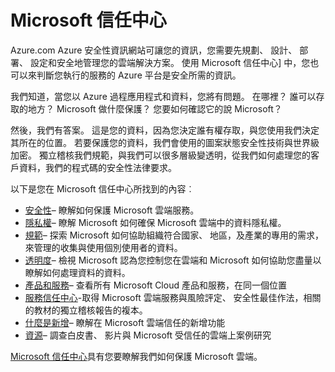 <properties
   pageTitle="Microsoft 信任中心 |Microsoft Azure"
   description="[Microsoft 信任中心] 可讓您能信賴 Azure 執行服務的平台是安全所需的資訊。"
   services="security"
   documentationCenter="na"
   authors="TomShinder"
   manager="MBaldwin"
   editor="TomSh"/>

<tags
   ms.service="security"
   ms.devlang="na"
   ms.topic="article"
   ms.tgt_pltfrm="na"
   ms.workload="na"
   ms.date="08/09/2016"
   ms.author="terrylan"/>

# <a name="microsoft-trust-center"></a>Microsoft 信任中心

Azure.com Azure 安全性資訊網站可讓您的資訊，您需要先規劃、 設計、 部署、 設定和安全地管理您的雲端解決方案。 使用 Microsoft 信任中心] 中，您也可以來判斷您執行的服務的 Azure 平台是安全所需的資訊。

我們知道，當您以 Azure 過程應用程式和資料，您將有問題。 在哪裡？ 誰可以存取的地方？ Microsoft 做什麼保護？ 您要如何確認它的說 Microsoft？

然後，我們有答案。 這是您的資料，因為您決定誰有權存取，與您使用我們決定其所在的位置。 若要保護您的資料，我們會使用的圖案狀態安全性技術與世界級加密。 獨立稽核我們規範，與我們可以很多層級變透明，從我們如何處理您的客戶資料，我們的程式碼的安全性法律要求。

以下是您在 Microsoft 信任中心所找到的內容︰

- [安全性](https://aka.ms/tcsecurity)– 瞭解如何保護 Microsoft 雲端服務。
- [隱私權](https://aka.ms/tcprivacy)– 瞭解 Microsoft 如何確保 Microsoft 雲端中的資料隱私權。
- [規範](https://aka.ms/tccompliance)– 探索 Microsoft 如何協助組織符合國家、 地區，及產業的專用的需求，來管理的收集與使用個別使用者的資料。
- [透明度](https://aka.ms/tctransparency)– 檢視 Microsoft 認為您控制您在雲端和 Microsoft 如何協助您盡量以瞭解如何處理資料的資料。
- [產品和服務](https://aka.ms/tcproductsservices)– 查看所有 Microsoft Cloud 產品和服務，在同一個位置
- [服務信任中心](https://aka.ms/tcservicetrportal)-取得 Microsoft 雲端服務與風險評定、 安全性最佳作法，相關的教材的獨立稽核報告的複本。
- [什麼是新增](https://aka.ms/tcwhatsnew)– 瞭解在 Microsoft 雲端信任的新增功能
- [資源](https://aka.ms/tcresources)– 調查白皮書、 影片與 Microsoft 受信任的雲端上案例研究

[Microsoft 信任中心](https://www.microsoft.com/trustcenter)具有您要瞭解我們如何保護 Microsoft 雲端。
